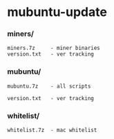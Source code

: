 # mubuntu-update

### miners/
    miners.7z     - miner binaries
    version.txt   - ver tracking
  
### mubuntu/
    mubuntu.7z    - all scripts
  
    version.txt   - ver tracking
  
### whitelist/
    whitelist.7z  - mac whitelist
  
